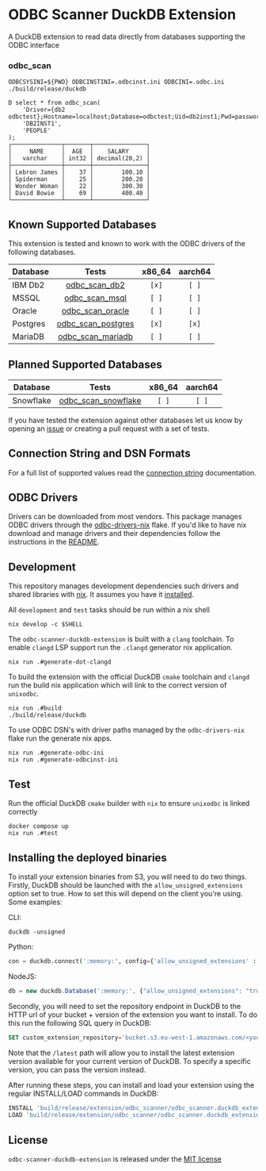 # ODBC Scanner DuckDB Extension

A DuckDB extension to read data directly from databases supporting the ODBC interface

### odbc_scan

```shell
ODBCSYSINI=${PWD} ODBCINSTINI=.odbcinst.ini ODBCINI=.odbc.ini ./build/release/duckdb
```
```duckdb
D select * from odbc_scan(
    'Driver={db2 odbctest};Hostname=localhost;Database=odbctest;Uid=db2inst1;Pwd=password;Port=50000',
    'DB2INST1',
    'PEOPLE'
);
┌──────────────┬───────┬───────────────┐
│     NAME     │  AGE  │    SALARY     │
│   varchar    │ int32 │ decimal(20,2) │
├──────────────┼───────┼───────────────┤
│ Lebron James │    37 │        100.10 │
│ Spiderman    │    25 │        200.20 │
│ Wonder Woman │    22 │        300.30 │
│ David Bowie  │    69 │        400.40 │
└──────────────┴───────┴───────────────┘
```

## Known Supported Databases

This extension is tested and known to work with the ODBC drivers of the following databases.

| Database   | Tests                                                    | x86_64 | aarch64 |
| ---------- | :------------------------------------------------------: | :----: | :-----: |
| IBM Db2    | [odbc_scan_db2](./test/sql/odbc_scan_db2.test)           | `[x]`  | `[ ]`   |
| MSSQL      | [odbc_scan_msql](./test/sql/odbc_scan_mssql.test)        | `[ ]`  | `[ ]`   |
| Oracle     | [odbc_scan_oracle](./test/sql/odbc_scan_oracle.test)     | `[ ]`  | `[ ]`   |
| Postgres   | [odbc_scan_postgres](./test/sql/odbc_scan_postgres.test) | `[x]`  | `[x]`   |
| MariaDB    | [odbc_scan_mariadb](./test/sql/odbc_scan_mariadb.test)   | `[ ]`  | `[ ]`   |

## Planned Supported Databases

| Database   | Tests                                                       | x86_64 | aarch64 |
| ---------- | :---------------------------------------------------------: | :----: | :-----: |
| Snowflake  | [odbc_scan_snowflake](./test/sql/odbc_scan_snowflake.test)  | `[ ]`  | `[ ]`   |

If you have tested the extension against other databases let us know by opening an [issue](https://github.com/rupurt/odbc-scanner-duckdb-extension/issues/new)
or creating a pull request with a set of tests.

## Connection String and DSN Formats

For a full list of supported values read the [connection string](./docs/ODBC_CONNECTION_STRING_AND_DSN_FORMATS.md) documentation.

## ODBC Drivers

Drivers can be downloaded from most vendors. This package manages ODBC drivers through the [odbc-drivers-nix](https://github.com/rupurt/odbc-drivers-nix)
flake. If you'd like to have nix download and manage drivers and their dependencies follow the instructions in the [README](https://github.com/rupurt/odbc-drivers-nix#add-the-odbc-drivers-nix-overlay-to-your-own-flake).

## Development

This repository manages development dependencies such drivers and shared libraries with [nix](https://nixos.org). It assumes you
have it [installed](https://github.com/DeterminateSystems/nix-installer).

All `development` and `test` tasks should be run within a nix shell

```shell
nix develop -c $SHELL
```

The `odbc-scanner-duckdb-extension` is built with a `clang` toolchain. To enable `clangd` LSP support run the `.clangd`
generator nix application.

```shell
nix run .#generate-dot-clangd
```

To build the extension with the official DuckDB `cmake` toolchain and `clangd` run the build nix application which will link
to the correct version of `unixodbc`.

```shell
nix run .#build
./build/release/duckdb
```

To use ODBC DSN's with driver paths managed by the `odbc-drivers-nix` flake run the generate nix apps.

```shell
nix run .#generate-odbc-ini
nix run .#generate-odbcinst-ini
```

## Test

Run the official DuckDB `cmake` builder with `nix` to ensure `unixodbc` is linked correctly

```shell
docker compose up
nix run .#test
```

## Installing the deployed binaries

To install your extension binaries from S3, you will need to do two things. Firstly, DuckDB should be launched with the
`allow_unsigned_extensions` option set to true. How to set this will depend on the client you're using. Some examples:

CLI:
```shell
duckdb -unsigned
```

Python:
```python
con = duckdb.connect(':memory:', config={'allow_unsigned_extensions' : 'true'})
```

NodeJS:
```js
db = new duckdb.Database(':memory:', {"allow_unsigned_extensions": "true"});
```

Secondly, you will need to set the repository endpoint in DuckDB to the HTTP url of your bucket + version of the extension
you want to install. To do this run the following SQL query in DuckDB:
```sql
SET custom_extension_repository='bucket.s3.eu-west-1.amazonaws.com/<your_extension_name>/latest';
```
Note that the `/latest` path will allow you to install the latest extension version available for your current version of
DuckDB. To specify a specific version, you can pass the version instead.

After running these steps, you can install and load your extension using the regular INSTALL/LOAD commands in DuckDB:
```sql
INSTALL 'build/release/extension/odbc_scanner/odbc_scanner.duckdb_extension';
LOAD 'build/release/extension/odbc_scanner/odbc_scanner.duckdb_extension';
```

## License

`odbc-scanner-duckdb-extension` is released under the [MIT license](./LICENSE)
